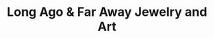 ---
title: "Long Ago & Far Away Jewelry and Art"
url: /manchester-center/long-ago-und-far-away-jewelry-and-art/
shop: Kunst
---